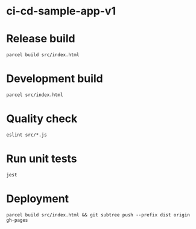 # ci-cd-sample-app-v1

# Release build

```parcel build src/index.html```

# Development build

```parcel src/index.html```

# Quality check

```eslint src/*.js```

# Run unit tests

```jest```

# Deployment

```parcel build src/index.html && git subtree push --prefix dist origin gh-pages```

